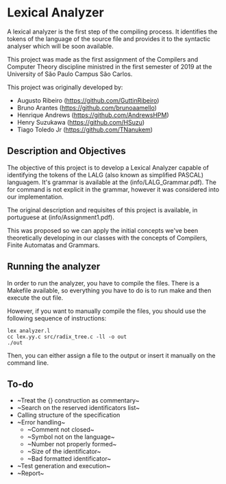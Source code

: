 # Lexical Analyzer

A lexical analyzer is the first step of the compiling process. It identifies the tokens of the language of the source file and provides it to the syntactic analyser which will be soon available.

This project was made as the first assignment of the Compilers and Computer Theory discipline ministred in the first semester of 2019 at the University of São Paulo Campus São Carlos.

This project was originally developed by:
* Augusto Ribeiro (https://github.com/GuttinRibeiro)
* Bruno Arantes (https://github.com/brunoaamello)
* Henrique Andrews (https://github.com/AndrewsHPM)
* Henry Suzukawa (https://github.com/HSuzu)
* Tiago Toledo Jr (https://github.com/TNanukem)

## Description and Objectives

The objective of this project is to develop a Lexical Analyzer capable of identifying the tokens of the LALG (also known as simplified PASCAL) languagem. It's grammar is available at the (info/LALG_Grammar.pdf). The for command is not explicit in the grammar, however it was considered into our implementation.

The original description and requisites of this project is available, in portuguese at (info/Assignment1.pdf).

This was proposed so we can apply the initial concepts we've been theoretically developing in our classes with the concepts of Compilers, Finite Automatas and Grammars.

## Running the analyzer

In order to run the analyzer, you have to compile the files. There is a Makefile available, so everything you have to do is to run make and then execute the out file.

However, if you want to manually compile the files, you should use the following sequence of instructions:

~~~~
lex analyzer.l
cc lex.yy.c src/radix_tree.c -ll -o out
./out
~~~~

Then, you can either assign a file to the output or insert it manually on the command line.

## To-do

* ~Treat the {} construction as commentary~
* ~Search on the reserved identificators list~
* Calling structure of the specification
* ~Error handling~
  * ~Comment not closed~
  * ~Symbol not on the language~
  * ~Number not properly formed~
  * ~Size of the identificator~
  * ~Bad formatted identificator~
* ~Test generation and execution~
* ~Report~
